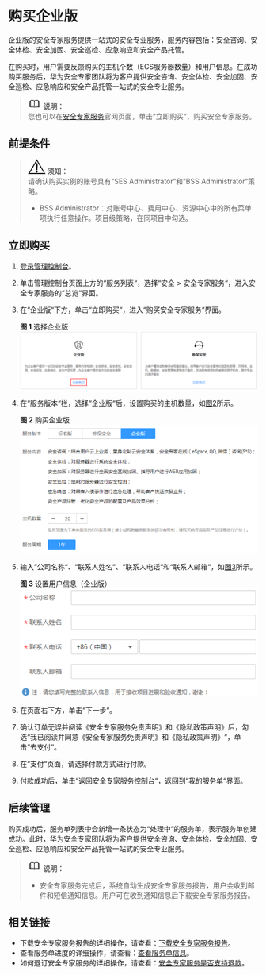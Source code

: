 # 购买企业版<a name="ses_01_0080"></a>

企业版的安全专家服务提供一站式的安全专业服务，服务内容包括：安全咨询、安全体检、安全加固、安全巡检、应急响应和安全产品托管。

在购买时，用户需要反馈购买的主机个数（ECS服务器数量）和用户信息。在成功购买服务后，华为安全专家团队将为客户提供安全咨询、安全体检、安全加固、安全巡检、应急响应和安全产品托管一站式的安全专业服务。

>![](public_sys-resources/icon-note.gif) **说明：**   
>您也可以在[安全专家服务](https://www.huaweicloud.com/product/ses.html)官网页面，单击“立即购买“，购买安全专家服务。  

## 前提条件<a name="zh-cn_topic_0115570353_section1741118183317"></a>

>![](public_sys-resources/icon-notice.gif) **须知：**   
>请确认购买实例的账号具有“SES Administrator“和“BSS Administrator“策略。  
>-   BSS Administrator：对账号中心、费用中心、资源中心中的所有菜单项执行任意操作。项目级策略，在同项目中勾选。  

## 立即购买<a name="zh-cn_topic_0115570353_section1933417191455"></a>

1.  [登录管理控制台](https://console.huaweicloud.com)。
2.  单击管理控制台页面上方的“服务列表“，选择“安全  \>  安全专家服务“，进入安全专家服务的“总览“界面。
3.  在“企业版“下方，单击“立即购买“，进入“购买安全专家服务“界面。

    **图 1**  选择企业版<a name="zh-cn_topic_0115570353_fig60130225152248"></a>  
    ![](figures/选择企业版.png "选择企业版")

4.  在“服务版本“栏，选择“企业版“后，设置购买的主机数量，如[图2](#zh-cn_topic_0115570353_fig462214533513)所示。

    **图 2**  购买企业版<a name="zh-cn_topic_0115570353_fig462214533513"></a>  
    ![](figures/购买企业版.png "购买企业版")

5.  输入“公司名称“、“联系人姓名“、“联系人电话“和“联系人邮箱“，如[图3](#zh-cn_topic_0115570353_zh-cn_topic_0115570352_fig649782212585)所示。

    **图 3**  设置用户信息（企业版）<a name="zh-cn_topic_0115570353_zh-cn_topic_0115570352_fig649782212585"></a>  
    ![](figures/设置用户信息（企业版）.png "设置用户信息（企业版）")

6.  在页面右下方，单击“下一步“。
7.  确认订单无误并阅读《安全专家服务免责声明》和《隐私政策声明》后，勾选“我已阅读并同意《安全专家服务免责声明》和《隐私政策声明》“，单击“去支付“。
8.  在“支付“页面，请选择付款方式进行付款。
9.  付款成功后，单击“返回安全专家服务控制台“，返回到“我的服务单“界面。

## 后续管理<a name="zh-cn_topic_0115570353_section18570144013426"></a>

购买成功后，服务单列表中会新增一条状态为“处理中“的服务单，表示服务单创建成功。此时，华为安全专家团队将为客户提供安全咨询、安全体检、安全加固、安全巡检、应急响应和安全产品托管一站式的安全专业服务。

>![](public_sys-resources/icon-note.gif) **说明：**   
>-   安全专家服务完成后，系统自动生成安全专家服务报告，用户会收到邮件和短信通知信息。用户可在收到通知信息后下载安全专家服务报告。  

## 相关链接<a name="section18313736505"></a>

-   下载安全专家服务报告的详细操作，请查看：[下载安全专家服务报告](下载安全专家服务报告.md)。
-   查看服务单进度的详细操作，请查看：[查看服务单信息](查看服务单信息.md)。
-   如何退订安全专家服务的详细操作，请查看：[安全专家服务是否支持退款](https://support.huaweicloud.com/ses_faq/ses_01_0047.html)。

